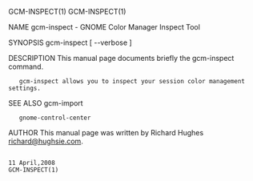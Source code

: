 GCM-INSPECT(1)                                                                                                                                                                                 GCM-INSPECT(1)



NAME
       gcm-inspect - GNOME Color Manager Inspect Tool

SYNOPSIS
       gcm-inspect [ --verbose ]

DESCRIPTION
       This manual page documents briefly the gcm-inspect command.

       gcm-inspect allows you to inspect your session color management settings.

SEE ALSO
       gcm-import

       gnome-control-center

AUTHOR
       This manual page was written by Richard Hughes <richard@hughsie.com>.



                                                                                                11 April,2008                                                                                  GCM-INSPECT(1)
